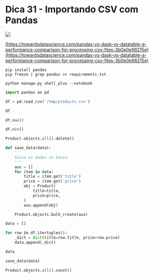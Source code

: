 # Dica 31 - Importando CSV com Pandas

<a href="https://youtu.be/SaCCzTRSuYg">
    <img src="../.gitbook/assets/youtube.png">
</a>


[https://towardsdatascience.com/pandas-vs-dask-vs-datatable-a-performance-comparison-for-processing-csv-files-3b0e0e98215e](https://towardsdatascience.com/pandas-vs-dask-vs-datatable-a-performance-comparison-for-processing-csv-files-3b0e0e98215e)


```
pip install pandas
pip freeze | grep pandas >> requirements.txt

python manage.py shell_plus --notebook
```

```python
import pandas as pd

df = pd.read_csv('/tmp/products.csv')

df

df.max()

df.min()

Product.objects.all().delete()

def save_data(data):
    '''
    Salva os dados no banco.
    '''
    aux = []
    for item in data:
        title = item.get('title')
        price = item.get('price')
        obj = Product(
            title=title,
            price=price,
        )
        aux.append(obj)

    Product.objects.bulk_create(aux)

data = []

for row in df.itertuples():
    _dict = dict(title=row.title, price=row.price)
    data.append(_dict)

data

save_data(data)

Product.objects.all().count()
```


